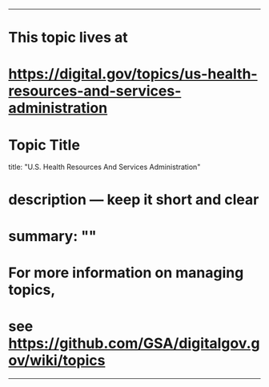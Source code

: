 
---
# This topic lives at
# https://digital.gov/topics/us-health-resources-and-services-administration

# Topic Title
title: "U.S. Health Resources And Services Administration"

# description — keep it short and clear
# summary: ""


# For more information on managing topics,
# see https://github.com/GSA/digitalgov.gov/wiki/topics
---